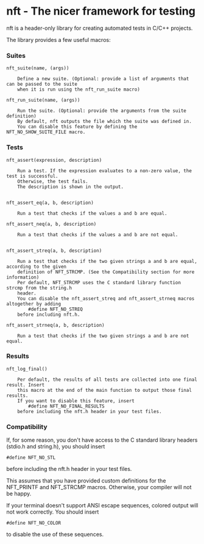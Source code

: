 # nft - The nicer framework for testing

nft is a header-only library for creating automated tests in C/C++ projects.

The library provides a few useful macros:

### Suites

```
nft_suite(name, (args))
  
	Define a new suite. (Optional: provide a list of arguments that can be passed to the suite
	when it is run using the nft_run_suite macro)

nft_run_suite(name, (args))
  
	Run the suite. (Optional: provide the arguments from the suite definition)
	By default, nft outputs the file which the suite was defined in.
	You can disable this feature by defining the NFT_NO_SHOW_SUITE_FILE macro.

```

### Tests

```
nft_assert(expression, description)

	Run a test. If the expression evaluates to a non-zero value, the test is successful. 
	Otherwise, the test fails.
	The description is shown in the output.


nft_assert_eq(a, b, description)

	Run a test that checks if the values a and b are equal.

nft_assert_neq(a, b, description)

	Run a test that checks if the values a and b are not equal.


nft_assert_streq(a, b, description)

	Run a test that checks if the two given strings a and b are equal, according to the given
	definition of NFT_STRCMP. (See the Compatibility section for more information)
	Per default, NFT_STRCMP uses the C standard library function strcmp from the string.h
	header.
	You can disable the nft_assert_streq and nft_assert_strneq macros altogether by adding
		#define NFT_NO_STREQ
	before including nft.h.

nft_assert_strneq(a, b, description)

	Run a test that checks if the two given strings a and b are not equal.

```

### Results

```
nft_log_final()

	Per default, the results of all tests are collected into one final result. Insert
	this macro at the end of the main function to output those final results.
	If you want to disable this feature, insert
		#define NFT_NO_FINAL_RESULTS
	before including the nft.h header in your test files.

```

### Compatibility

If, for some reason, you don't have access to the C standard library headers (stdio.h and string.h),
you should insert
```
#define NFT_NO_STL
```
before including the nft.h header in your test files.

This assumes that you have provided custom definitions for the NFT\_PRINTF and NFT\_STRCMP macros.
Otherwise, your compiler will not be happy.


If your terminal doesn't support ANSI escape sequences, colored output will not work correctly.
You should insert
```
#define NFT_NO_COLOR
```
to disable the use of these sequences.
